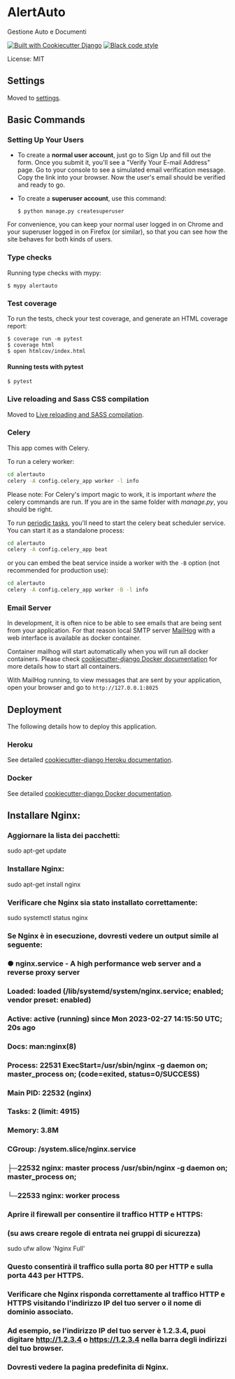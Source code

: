 # AlertAuto

Gestione Auto e Documenti

[![Built with Cookiecutter Django](https://img.shields.io/badge/built%20with-Cookiecutter%20Django-ff69b4.svg?logo=cookiecutter)](https://github.com/cookiecutter/cookiecutter-django/)
[![Black code style](https://img.shields.io/badge/code%20style-black-000000.svg)](https://github.com/ambv/black)

License: MIT

## Settings

Moved to [settings](http://cookiecutter-django.readthedocs.io/en/latest/settings.html).

## Basic Commands

### Setting Up Your Users

-   To create a **normal user account**, just go to Sign Up and fill out the form. Once you submit it, you'll see a "Verify Your E-mail Address" page. Go to your console to see a simulated email verification message. Copy the link into your browser. Now the user's email should be verified and ready to go.

-   To create a **superuser account**, use this command:

        $ python manage.py createsuperuser

For convenience, you can keep your normal user logged in on Chrome and your superuser logged in on Firefox (or similar), so that you can see how the site behaves for both kinds of users.

### Type checks

Running type checks with mypy:

    $ mypy alertauto

### Test coverage

To run the tests, check your test coverage, and generate an HTML coverage report:

    $ coverage run -m pytest
    $ coverage html
    $ open htmlcov/index.html

#### Running tests with pytest

    $ pytest

### Live reloading and Sass CSS compilation

Moved to [Live reloading and SASS compilation](https://cookiecutter-django.readthedocs.io/en/latest/developing-locally.html#sass-compilation-live-reloading).

### Celery

This app comes with Celery.

To run a celery worker:

``` bash
cd alertauto
celery -A config.celery_app worker -l info
```

Please note: For Celery's import magic to work, it is important *where* the celery commands are run. If you are in the same folder with *manage.py*, you should be right.

To run [periodic tasks](https://docs.celeryq.dev/en/stable/userguide/periodic-tasks.html), you'll need to start the celery beat scheduler service. You can start it as a standalone process:

``` bash
cd alertauto
celery -A config.celery_app beat
```

or you can embed the beat service inside a worker with the `-B` option (not recommended for production use):

``` bash
cd alertauto
celery -A config.celery_app worker -B -l info
```

### Email Server

In development, it is often nice to be able to see emails that are being sent from your application. For that reason local SMTP server [MailHog](https://github.com/mailhog/MailHog) with a web interface is available as docker container.

Container mailhog will start automatically when you will run all docker containers.
Please check [cookiecutter-django Docker documentation](http://cookiecutter-django.readthedocs.io/en/latest/deployment-with-docker.html) for more details how to start all containers.

With MailHog running, to view messages that are sent by your application, open your browser and go to `http://127.0.0.1:8025`

## Deployment

The following details how to deploy this application.

### Heroku

See detailed [cookiecutter-django Heroku documentation](http://cookiecutter-django.readthedocs.io/en/latest/deployment-on-heroku.html).

### Docker

See detailed [cookiecutter-django Docker documentation](http://cookiecutter-django.readthedocs.io/en/latest/deployment-with-docker.html).


## Installare Nginx:
### Aggiornare la lista dei pacchetti:

sudo apt-get update

### Installare Nginx:

sudo apt-get install nginx

### Verificare che Nginx sia stato installato correttamente:

sudo systemctl status nginx


### Se Nginx è in esecuzione, dovresti vedere un output simile al seguente:

### ● nginx.service - A high performance web server and a reverse proxy server
###      Loaded: loaded (/lib/systemd/system/nginx.service; enabled; vendor preset: enabled)
###      Active: active (running) since Mon 2023-02-27 14:15:50 UTC; 20s ago
###        Docs: man:nginx(8)
###     Process: 22531 ExecStart=/usr/sbin/nginx -g daemon on; master_process on; (code=exited, status=0/SUCCESS)
###    Main PID: 22532 (nginx)
###       Tasks: 2 (limit: 4915)
###      Memory: 3.8M
###      CGroup: /system.slice/nginx.service
###              ├─22532 nginx: master process /usr/sbin/nginx -g daemon on; master_process on;
###              └─22533 nginx: worker process


### Aprire il firewall per consentire il traffico HTTP e HTTPS:
### (su aws creare regole di entrata nei gruppi di sicurezza)

sudo ufw allow 'Nginx Full'

### Questo consentirà il traffico sulla porta 80 per HTTP e sulla porta 443 per HTTPS.

### Verificare che Nginx risponda correttamente al traffico HTTP e HTTPS visitando l'indirizzo IP del tuo server o il nome di dominio associato. 
### Ad esempio, se l'indirizzo IP del tuo server è 1.2.3.4, puoi digitare http://1.2.3.4 o https://1.2.3.4 nella barra degli indirizzi del tuo browser. 
### Dovresti vedere la pagina predefinita di Nginx.